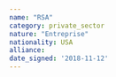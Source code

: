 ```yaml
---
name: "RSA"
category: private_sector
nature: "Entreprise"
nationality: USA
alliance: 
date_signed: '2018-11-12'
---
```

    